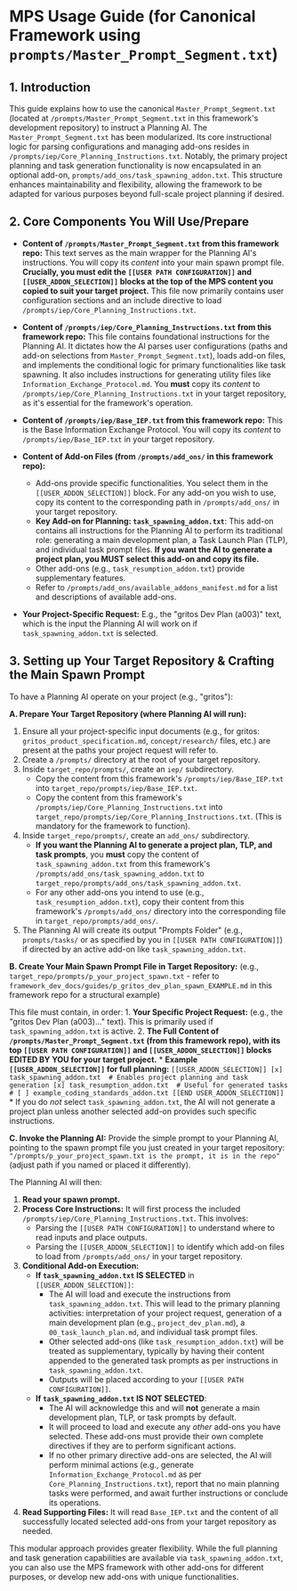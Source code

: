 # MPS Usage Guide (for Canonical Framework using `prompts/Master_Prompt_Segment.txt`)

## 1. Introduction
This guide explains how to use the canonical `Master_Prompt_Segment.txt` (located at `/prompts/Master_Prompt_Segment.txt` in this framework's development repository) to instruct a Planning AI. The `Master_Prompt_Segment.txt` has been modularized. Its core instructional logic for parsing configurations and managing add-ons resides in `/prompts/iep/Core_Planning_Instructions.txt`. Notably, the primary project planning and task generation functionality is now encapsulated in an optional add-on, `prompts/add_ons/task_spawning_addon.txt`. This structure enhances maintainability and flexibility, allowing the framework to be adapted for various purposes beyond full-scale project planning if desired.

## 2. Core Components You Will Use/Prepare

*   **Content of `/prompts/Master_Prompt_Segment.txt` from this framework repo:** This text serves as the main wrapper for the Planning AI's instructions. You will copy its *content* into your main spawn prompt file. **Crucially, you must edit the `[[USER PATH CONFIGURATION]]` and `[[USER_ADDON_SELECTION]]` blocks at the top of the MPS content you copied to suit your target project.** This file now primarily contains user configuration sections and an include directive to load `/prompts/iep/Core_Planning_Instructions.txt`.

*   **Content of `/prompts/iep/Core_Planning_Instructions.txt` from this framework repo:** This file contains foundational instructions for the Planning AI. It dictates how the AI parses user configurations (paths and add-on selections from `Master_Prompt_Segment.txt`), loads add-on files, and implements the conditional logic for primary functionalities like task spawning. It also includes instructions for generating utility files like `Information_Exchange_Protocol.md`. You **must** copy its *content* to `/prompts/iep/Core_Planning_Instructions.txt` in your target repository, as it's essential for the framework's operation.

*   **Content of `/prompts/iep/Base_IEP.txt` from this framework repo:** This is the Base Information Exchange Protocol. You will copy its *content* to `/prompts/iep/Base_IEP.txt` in your target repository.

*   **Content of Add-on Files (from `/prompts/add_ons/` in this framework repo):**
    *   Add-ons provide specific functionalities. You select them in the `[[USER_ADDON_SELECTION]]` block. For any add-on you wish to use, copy its content to the corresponding path in `/prompts/add_ons/` in your target repository.
    *   **Key Add-on for Planning: `task_spawning_addon.txt`**: This add-on contains all instructions for the Planning AI to perform its traditional role: generating a main development plan, a Task Launch Plan (TLP), and individual task prompt files. **If you want the AI to generate a project plan, you MUST select this add-on and copy its file.**
    *   Other add-ons (e.g., `task_resumption_addon.txt`) provide supplementary features.
    *   Refer to `/prompts/add_ons/available_addons_manifest.md` for a list and descriptions of available add-ons.

*   **Your Project-Specific Request:** E.g., the "gritos Dev Plan (a003)" text, which is the input the Planning AI will work on if `task_spawning_addon.txt` is selected.

## 3. Setting up Your Target Repository & Crafting the Main Spawn Prompt

To have a Planning AI operate on your project (e.g., "gritos"):

**A. Prepare Your Target Repository (where Planning AI will run):**
1.  Ensure all your project-specific input documents (e.g., for gritos: `gritos_product_specification.md`, `concept/research/` files, etc.) are present at the paths your project request will refer to.
2.  Create a `/prompts/` directory at the root of your target repository.
3.  Inside `target_repo/prompts/`, create an `iep/` subdirectory.
    *   Copy the content from this framework's `/prompts/iep/Base_IEP.txt` into `target_repo/prompts/iep/Base_IEP.txt`.
    *   Copy the content from this framework's `/prompts/iep/Core_Planning_Instructions.txt` into `target_repo/prompts/iep/Core_Planning_Instructions.txt`. (This is mandatory for the framework to function).
4.  Inside `target_repo/prompts/`, create an `add_ons/` subdirectory.
    *   **If you want the Planning AI to generate a project plan, TLP, and task prompts**, you **must** copy the content of `task_spawning_addon.txt` from this framework's `/prompts/add_ons/task_spawning_addon.txt` to `target_repo/prompts/add_ons/task_spawning_addon.txt`.
    *   For any other add-ons you intend to use (e.g., `task_resumption_addon.txt`), copy their content from this framework's `/prompts/add_ons/` directory into the corresponding file in `target_repo/prompts/add_ons/`.
5.  The Planning AI will create its output "Prompts Folder" (e.g., `prompts/tasks/` or as specified by you in `[[USER PATH CONFIGURATION]]`) if directed by an active add-on like `task_spawning_addon.txt`.

**B. Create Your Main Spawn Prompt File in Target Repository:**
   (e.g., `target_repo/prompts/p_your_project_spawn.txt` - refer to `framework_dev_docs/guides/p_gritos_dev_plan_spawn_EXAMPLE.md` in this framework repo for a structural example)

   This file must contain, in order:
    1.  **Your Specific Project Request:** (e.g., the "gritos Dev Plan (a003)..." text). This is primarily used if `task_spawning_addon.txt` is active.
    2.  **The Full Content of `/prompts/Master_Prompt_Segment.txt` (from this framework repo), with its top `[[USER PATH CONFIGURATION]]` and `[[USER_ADDON_SELECTION]]` blocks EDITED BY YOU for your target project.**
        *   **Example `[[USER_ADDON_SELECTION]]` for full planning:**
            ```
            [[USER_ADDON_SELECTION]]
            [x] task_spawning_addon.txt  # Enables project planning and task generation
            [x] task_resumption_addon.txt  # Useful for generated tasks
            # [ ] example_coding_standards_addon.txt
            [[END USER_ADDON_SELECTION]]
            ```
        *   If you do *not* select `task_spawning_addon.txt`, the AI will not generate a project plan unless another selected add-on provides such specific instructions.

**C. Invoke the Planning AI:**
   Provide the simple prompt to your Planning AI, pointing to the spawn prompt file you just created in your target repository:
   `"/prompts/p_your_project_spawn.txt is the prompt, it is in the repo"` (adjust path if you named or placed it differently).

The Planning AI will then:
1.  **Read your spawn prompt.**
2.  **Process Core Instructions:** It will first process the included `/prompts/iep/Core_Planning_Instructions.txt`. This involves:
    *   Parsing the `[[USER PATH CONFIGURATION]]` to understand where to read inputs and place outputs.
    *   Parsing the `[[USER_ADDON_SELECTION]]` to identify which add-on files to load from `/prompts/add_ons/` in your target repository.
3.  **Conditional Add-on Execution:**
    *   **If `task_spawning_addon.txt` IS SELECTED** in `[[USER_ADDON_SELECTION]]`:
        *   The AI will load and execute the instructions from `task_spawning_addon.txt`. This will lead to the primary planning activities: interpretation of your project request, generation of a main development plan (e.g., `project_dev_plan.md`), a `00_task_launch_plan.md`, and individual task prompt files.
        *   Other selected add-ons (like `task_resumption_addon.txt`) will be treated as supplementary, typically by having their content appended to the generated task prompts as per instructions in `task_spawning_addon.txt`.
        *   Outputs will be placed according to your `[[USER PATH CONFIGURATION]]`.
    *   **If `task_spawning_addon.txt` IS NOT SELECTED**:
        *   The AI will acknowledge this and will **not** generate a main development plan, TLP, or task prompts by default.
        *   It will proceed to load and execute any *other* add-ons you have selected. These add-ons must provide their own complete directives if they are to perform significant actions.
        *   If no other primary directive add-ons are selected, the AI will perform minimal actions (e.g., generate `Information_Exchange_Protocol.md` as per `Core_Planning_Instructions.txt`), report that no main planning tasks were performed, and await further instructions or conclude its operations.
4.  **Read Supporting Files:** It will read `Base_IEP.txt` and the content of all successfully located selected add-ons from your target repository as needed.

This modular approach provides greater flexibility. While the full planning and task generation capabilities are available via `task_spawning_addon.txt`, you can also use the MPS framework with other add-ons for different purposes, or develop new add-ons with unique functionalities.
